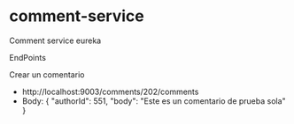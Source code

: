 # comment-service
Comment service eureka


EndPoints

Crear un comentario 
* http://localhost:9003/comments/202/comments
* Body: {
  "authorId": 551,
  "body": "Este es un comentario de prueba sola"
}
